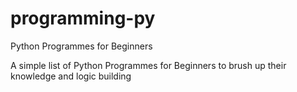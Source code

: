 # programming-py
Python Programmes for Beginners

A simple list of Python Programmes for Beginners to brush up their knowledge and logic building
